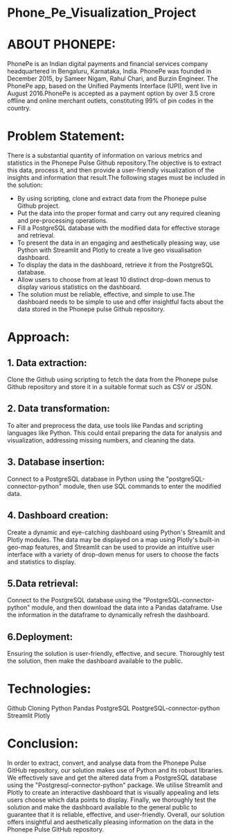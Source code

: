 # Phone_Pe_Visualization_Project

# ABOUT PHONEPE:
PhonePe is an Indian digital payments and financial services company headquartered in Bengaluru, Karnataka, India. PhonePe was founded in December 2015, by Sameer Nigam, Rahul Chari, and Burzin Engineer. The PhonePe app, based on the Unified Payments Interface (UPI), went live in August 2016.PhonePe is accepted as a payment option by over 3.5 crore offline and online merchant outlets, constituting 99% of pin codes in the country.

# Problem Statement:
There is a substantial quantity of information on various metrics and statistics in the Phonepe Pulse Github repository.The objective is to extract this data, process it, and then provide a user-friendly visualization of the insights and information that result.The following stages must be included in the solution:
* By using scripting, clone and extract data from the Phonepe pulse Github project.
* Put the data into the proper format and carry out any required cleaning and pre-processing operations.
* Fill a PostgreSQL database with the modified data for effective storage and retrieval.
* To present the data in an engaging and aesthetically pleasing way, use Python with Streamlit and Plotly to create a live geo visualisation dashboard.
* To display the data in the dashboard, retrieve it from the PostgreSQL database.
* Allow users to choose from at least 10 distinct drop-down menus to display various statistics on the dashboard.
* The solution must be reliable, effective, and simple to use.The dashboard needs to be simple to use and offer insightful facts about the data stored in the Phonepe pulse Github repository.

# Approach:
## 1. Data extraction:
Clone the Github using scripting to fetch the data from the Phonepe pulse Github repository and store it in a suitable format such as CSV or JSON.

## 2. Data transformation:
To alter and preprocess the data, use tools like Pandas and scripting languages like Python. This could entail preparing the data for analysis and visualization, addressing missing numbers, and cleaning the data.

## 3. Database insertion:
Connect to a PostgreSQL database in Python using the "postgreSQL-connector-python" module, then use SQL commands to enter the modified data.

## 4.  Dashboard creation:
Create a dynamic and eye-catching dashboard using Python's Streamlit and Plotly modules. The data may be displayed on a map using Plotly's built-in geo-map features, and Streamlit can be used to provide an intuitive user interface with a variety of drop-down menus for users to choose the facts and statistics to display.

## 5.Data retrieval:
Connect to the PostgreSQL database using the "PostgreSQL-connector-python" module, and then download the data into a Pandas dataframe. Use the information in the dataframe to dynamically refresh the dashboard.

## 6.Deployment:
Ensuring the solution is user-friendly, effective, and secure. Thoroughly test the solution, then make the dashboard available to the public.

# Technologies:
Github Cloning
Python
Pandas
PostgreSQL
PostgreSQL-connector-python
Streamlit
Plotly

# Conclusion:
In order to extract, convert, and analyse data from the Phonepe Pulse GitHub repository, our solution makes use of Python and its robust libraries.
We effectively save and get the altered data from a PostgreSQL database using the "Postgresql-connector-python" package.
We utilise Streamlit and Plotly to create an interactive dashboard that is visually appealing and lets users choose which data points to display.
Finally, we thoroughly test the solution and make the dashboard available to the general public to guarantee that it is reliable, effective, and user-friendly.
Overall, our solution offers insightful and aesthetically pleasing information on the data in the Phonepe Pulse GitHub repository.



   





